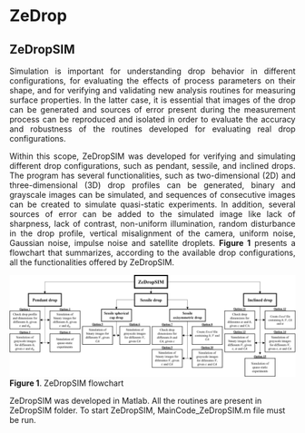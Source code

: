 # ZeDrop


## ZeDropSIM
<p><div style="text-align: justify">Simulation is important for understanding drop behavior in different configurations, for evaluating the effects of process parameters on their shape, and for verifying and validating new analysis routines for measuring surface properties. In the latter case, it is essential that images of the drop can be generated and sources of error present during the measurement process can be reproduced and isolated in order to evaluate the accuracy and robustness of the routines developed for evaluating real drop configurations.</div></p>

<p><div style="text-align: justify">Within this scope, ZeDropSIM was developed for verifying and simulating different drop configurations, such as pendant, sessile, and inclined drops. The program has several functionalities, such as two-dimensional (2D) and three-dimensional (3D) drop profiles can be generated, binary and grayscale images can be simulated, and sequences of consecutive images can be created to simulate quasi-static experiments. In addition, several sources of error can be added to the simulated image like lack of sharpness, lack of contrast, non-uniform illumination, random disturbance in the drop profile, vertical misalignment of the camera, uniform noise, Gaussian noise, impulse noise and satellite droplets. <strong>Figure 1</strong> presents a flowchart that summarizes, according to the available drop configurations, all the functionalities offered by ZeDropSIM.</div></p>

![Figure 1. ZeDropSIM flowchart](FlowchartZeDropSIM.png)
                                                                                                                                **Figure 1**. ZeDropSIM flowchart

ZeDropSIM was developed in Matlab. All the routines are present in ZeDropSIM folder. To start ZeDropSIM, MainCode_ZeDropSIM.m file must be run. 
